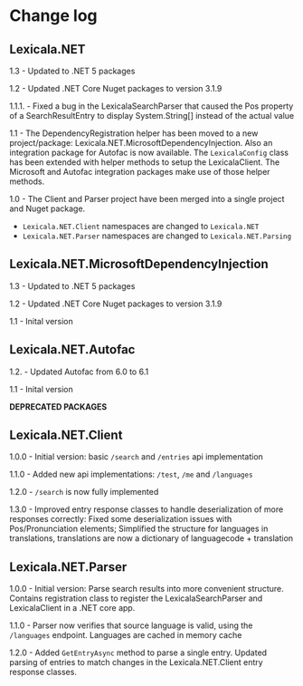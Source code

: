 # Change log 
## Lexicala.NET
1.3 - Updated to .NET 5 packages

1.2 - Updated .NET Core Nuget packages to version 3.1.9

1.1.1. - Fixed a bug in the LexicalaSearchParser that caused the Pos property of a SearchResultEntry to display System.String[] instead of the actual value

1.1 - The DependencyRegistration helper has been moved to a new project/package: Lexicala.NET.MicrosoftDependencyInjection. Also an integration package for Autofac is now available. The `LexicalaConfig` class has been extended with helper methods to setup the LexicalaClient. The Microsoft and Autofac integration packages make use of those helper methods. 

1.0 - The Client and Parser project have been merged into a single project and Nuget package. 
- `Lexicala.NET.Client` namespaces are changed to `Lexicala.NET`
- `Lexicala.NET.Parser` namespaces are changed to `Lexicala.NET.Parsing`

## Lexicala.NET.MicrosoftDependencyInjection
1.3 - Updated to .NET 5 packages

1.2 - Updated .NET Core Nuget packages to version 3.1.9

1.1 - Inital version

## Lexicala.NET.Autofac
1.2. - Updated Autofac from 6.0 to 6.1

1.1 - Inital version




**DEPRECATED PACKAGES**
## Lexicala.NET.Client
1.0.0 - Initial version: basic `/search` and `/entries` api implementation

1.1.0 - Added new api implementations: `/test`, `/me` and `/languages`

1.2.0 - `/search` is now fully implemented

1.3.0 - Improved entry response classes to handle deserialization of more responses correctly: Fixed some deserialization issues with Pos/Pronunciation elements; Simplified the structure for languages in translations, translations are now a dictionary of languagecode + translation

## Lexicala.NET.Parser
1.0.0 - Initial version: Parse search results into more convenient structure. Contains registration class to register the LexicalaSearchParser and LexicalaClient in a .NET core app. 

1.1.0 - Parser now verifies that source language is valid, using the  `/languages` endpoint. Languages are cached in memory cache

1.2.0 - Added `GetEntryAsync` method to parse a single entry. Updated parsing of entries to match changes in the Lexicala.NET.Client entry response classes.
